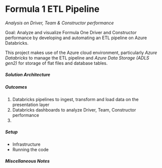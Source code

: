 # Formula 1 ETL Pipeline 
_Analysis on Driver, Team & Constructor performance_

Goal: Analyze and visualize Formula One Driver and Constructor performance by developing and automating an ETL pipeline on Azure Databricks.

This project makes use of the Azure cloud environment, particularly _Azure Databricks_ to manage the ETL pipeline and _Azure Data Storage (ADLS gen2)_ for storage of flat files and database tables.

##### Solution Architecture

##### Outcomes
1. Databricks pipelines to ingest, transform and load data on the presentation layer
2. Databricks dashboards to analyze Driver, Team, Constructor performance
3. 

##### Setup 
- Infrastructure
- Running the code

##### Miscellaneous Notes



